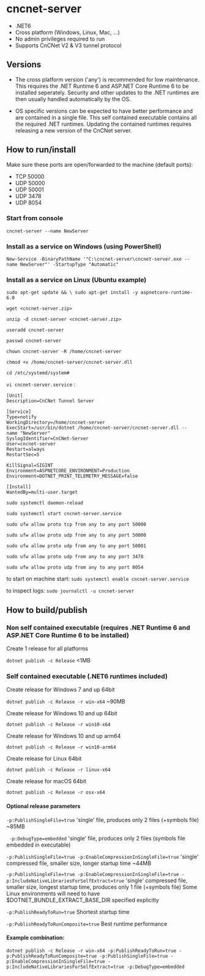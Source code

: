 # cncnet-server

* .NET6
* Cross platform (Windows, Linux, Mac, ...)
* No admin privileges required to run
* Supports CnCNet V2 & V3 tunnel protocol

## Versions

* The cross platform version ('any') is recommended for low maintenance.
This requires the .NET Runtime 6 and ASP.NET Core Runtime 6 to be installed seperately. Security and other updates to the .NET runtimes are then usually handled automatically by the OS.

* OS specific versions can be expected to have better performance and are contained in a single file. This self contained executable contains all the required .NET runtimes.
Updating the contained runtimes requires releasing a new version of the CnCNet server.

## How to run/install

Make sure these ports are open/forwarded to the machine (default ports):

* TCP 50000
* UDP 50000
* UDP 50001
* UDP 3478
* UDP 8054

### Start from console

`cncnet-server --name NewServer`

### Install as a service on Windows (using PowerShell)

`New-Service -BinaryPathName '"C:\cncnet-server\cncnet-server.exe --name NewServer"' -StartupType "Automatic"`

### Install as a service on Linux (Ubuntu example)

`sudo apt-get update && \
  sudo apt-get install -y aspnetcore-runtime-6.0`

`wget <cncnet-server.zip>`

`unzip -d cncnet-server <cncnet-server.zip>`

`useradd cncnet-server`

`passwd cncnet-server`

`chown cncnet-server -R /home/cncnet-server`

`chmod +x /home/cncnet-server/cncnet-server.dll`

`cd /etc/systemd/system#`

`vi cncnet-server.service` :

```
[Unit]
Description=CnCNet Tunnel Server

[Service]
Type=notify
WorkingDirectory=/home/cncnet-server
ExecStart=/usr/bin/dotnet /home/cncnet-server/cncnet-server.dll -- name "NewServer"
SyslogIdentifier=CnCNet-Server
User=cncnet-server
Restart=always
RestartSec=5

KillSignal=SIGINT
Environment=ASPNETCORE_ENVIRONMENT=Production
Environment=DOTNET_PRINT_TELEMETRY_MESSAGE=false

[Install]
WantedBy=multi-user.target
```

`sudo systemctl daemon-reload`

`sudo systemctl start cncnet-server.service`

`sudo ufw allow proto tcp from any to any port 50000`

`sudo ufw allow proto udp from any to any port 50000`

`sudo ufw allow proto udp from any to any port 50001`

`sudo ufw allow proto udp from any to any port 3478`

`sudo ufw allow proto udp from any to any port 8054`

to start on machine start:
`sudo systemctl enable cncnet-server.service`

to inspect logs:
`sudo journalctl -u cncnet-server`

## How to build/publish

### Non self contained executable (requires .NET Runtime 6 and ASP.NET Core Runtime 6 to be installed)

Create 1 release for all platforms

`dotnet publish -c Release`
<1MB

### Self contained executable (.NET6 runtimes included)

Create release for Windows 7 and up 64bit

`dotnet publish -c Release -r win-x64`
~90MB

Create release for Windows 10 and up 64bit

`dotnet publish -c Release -r win10-x64`

Create release for Windows 10 and up arm64

`dotnet publish -c Release -r win10-arm64`

Create release for Linux 64bit

`dotnet publish -c Release -r linux-x64`

Create release for macOS 64bit

`dotnet publish -c Release -r osx-x64`

#### Optional release parameters

`-p:PublishSingleFile=true`
'single' file, produces only 2 files (+symbols file)
~85MB

` -p:DebugType=embedded`
'single' file, produces only 2 files (symbols file embedded in executable)

`-p:PublishSingleFile=true -p:EnableCompressionInSingleFile=true`
'single' compressed file, smaller size, longer startup time
~44MB

`-p:PublishSingleFile=true -p:EnableCompressionInSingleFile=true -p:IncludeNativeLibrariesForSelfExtract=true`
'single' compressed file, smaller size, longest startup time, produces only 1 file (+symbols file)
Some Linux environments will need to have $DOTNET_BUNDLE_EXTRACT_BASE_DIR specified explicitly

`-p:PublishReadyToRun=true`
Shortest startup time

`-p:PublishReadyToRunComposite=true`
Best runtime performance

#### Example combination:

`dotnet publish -c Release -r win-x64 -p:PublishReadyToRun=true -p:PublishReadyToRunComposite=true -p:PublishSingleFile=true -p:EnableCompressionInSingleFile=true -p:IncludeNativeLibrariesForSelfExtract=true -p:DebugType=embedded`